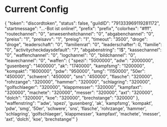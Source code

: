 # Current Config

{
  "token": "discordtoken",
  "status": false,
  "guildID": "791333969119281172",
  "startmessage": "...-Bot ist online!",
  "prefix": "prefix",
  "colorhex": "#fff",
  "routechannel": "0",
  "anwesenheitchannel": "0",
  "abgabenchannel": "0",
  "preiss": "1",
  "preisavv": "1",
  "preisg": "1",
  "timeout": "3500",
  "droge": "droge",
  "leaderschaft": "0",
  "familienrat": "0",
  "leaderschafter": 0,
  "familie": "0",
  "activitycheckdaysdefault": "7",
  "abgabenstring": "1$",
  "kassechannel": "0",
  "waffenchannel": "0",
  "logchannel": "0",
  "bildchannel": "0",
  "leavechannel": "0",
  "waffen": {
    "spezi": "5000000",
    "adw": "2000000",
    "gusenberg": "1400000",
    "ak": "1740000",
    "kampfsmg": "1200000",
    "kompakt": "1600000",
    "pdw": "950000",
    "smg": "1150000",
    "50er": "450000",
    "schwere": "450000",
    "sns": "450000",
    "flasche": "320000",
    "rohrzange": "320000",
    "hammer": "320000",
    "schlagring": "320000",
    "golfschlaeger": "320000",
    "klappmesser": "320000",
    "kampfaxt": "320000",
    "machete": "320000",
    "messer": "320000",
    "axt": "320000",
    "dolch": "320000",
    "koe": "320000",
    "brechstange": "320000"
  },
 "waffenstring": "'adw', 'spezi', 'gusenberg', 'ak', 'kampfsmg', 'kompakt', 'pdw', 'smg', '50er', 'schwere', 'sns', 'flasche', 'rohrzange', 'hammer', 'schlagring', 'golfschlaeger', 'klappmesser', 'kampfaxt', 'machete', 'messer', 'axt', 'dolch', 'koe', 'brechstange'"
}

